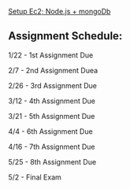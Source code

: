 [Setup Ec2; Node.js + mongoDb](https://gist.github.com/tejaswigowda/f289e9bff13d152876e8d4b3281142f8)

## Assignment Schedule:

1/22 - 1st Assignment Due

2/7 - 2nd Assignment Duea

2/26 - 3rd Assignment Due

3/12 - 4th Assignment Due

3/21 - 5th Assignment Due

4/4 - 6th Assignment Due

4/16 - 7th Assignment Due

5/25 - 8th Assignment Due

5/2 - Final Exam


